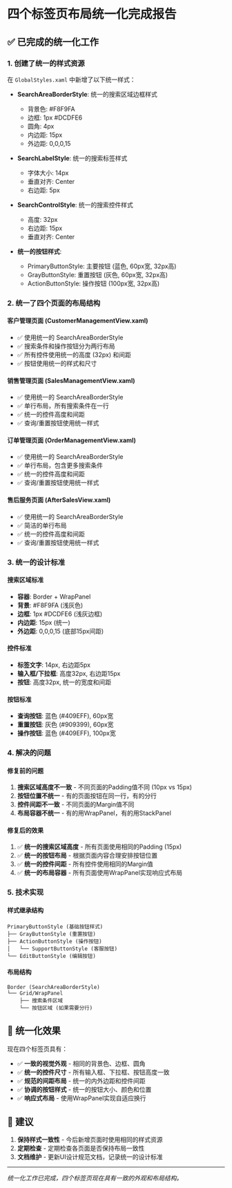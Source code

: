 # 四个标签页布局统一化完成报告

## ✅ 已完成的统一化工作

### 1. 创建了统一的样式资源
在 `GlobalStyles.xaml` 中新增了以下统一样式：

- **SearchAreaBorderStyle**: 统一的搜索区域边框样式
  - 背景色: #F8F9FA
  - 边框: 1px #DCDFE6
  - 圆角: 4px
  - 内边距: 15px
  - 外边距: 0,0,0,15

- **SearchLabelStyle**: 统一的搜索标签样式
  - 字体大小: 14px
  - 垂直对齐: Center
  - 右边距: 5px

- **SearchControlStyle**: 统一的搜索控件样式
  - 高度: 32px
  - 右边距: 15px
  - 垂直对齐: Center

- **统一的按钮样式**:
  - PrimaryButtonStyle: 主要按钮 (蓝色, 60px宽, 32px高)
  - GrayButtonStyle: 重置按钮 (灰色, 60px宽, 32px高)
  - ActionButtonStyle: 操作按钮 (100px宽, 32px高)

### 2. 统一了四个页面的布局结构

#### 客户管理页面 (CustomerManagementView.xaml)
- ✅ 使用统一的 SearchAreaBorderStyle
- ✅ 搜索条件和操作按钮分为两行布局
- ✅ 所有控件使用统一的高度 (32px) 和间距
- ✅ 按钮使用统一的样式和尺寸

#### 销售管理页面 (SalesManagementView.xaml)
- ✅ 使用统一的 SearchAreaBorderStyle
- ✅ 单行布局，所有搜索条件在一行
- ✅ 统一的控件高度和间距
- ✅ 查询/重置按钮使用统一样式

#### 订单管理页面 (OrderManagementView.xaml)
- ✅ 使用统一的 SearchAreaBorderStyle
- ✅ 单行布局，包含更多搜索条件
- ✅ 统一的控件高度和间距
- ✅ 查询/重置按钮使用统一样式

#### 售后服务页面 (AfterSalesView.xaml)
- ✅ 使用统一的 SearchAreaBorderStyle
- ✅ 简洁的单行布局
- ✅ 统一的控件高度和间距
- ✅ 查询/重置按钮使用统一样式

### 3. 统一的设计标准

#### 搜索区域标准
- **容器**: Border + WrapPanel
- **背景**: #F8F9FA (浅灰色)
- **边框**: 1px #DCDFE6 (浅灰边框)
- **内边距**: 15px (统一)
- **外边距**: 0,0,0,15 (底部15px间距)

#### 控件标准
- **标签文字**: 14px, 右边距5px
- **输入框/下拉框**: 高度32px, 右边距15px
- **按钮**: 高度32px, 统一的宽度和间距

#### 按钮标准
- **查询按钮**: 蓝色 (#409EFF), 60px宽
- **重置按钮**: 灰色 (#909399), 60px宽
- **操作按钮**: 蓝色 (#409EFF), 100px宽

### 4. 解决的问题

#### 修复前的问题
1. **搜索区域高度不一致** - 不同页面的Padding值不同 (10px vs 15px)
2. **按钮位置不统一** - 有的页面按钮在同一行，有的分行
3. **控件间距不一致** - 不同页面的Margin值不同
4. **布局容器不统一** - 有的用WrapPanel，有的用StackPanel

#### 修复后的效果
1. ✅ **统一的搜索区域高度** - 所有页面使用相同的Padding (15px)
2. ✅ **统一的按钮布局** - 根据页面内容合理安排按钮位置
3. ✅ **统一的控件间距** - 所有控件使用相同的Margin值
4. ✅ **统一的布局容器** - 所有页面使用WrapPanel实现响应式布局

### 5. 技术实现

#### 样式继承结构
```
PrimaryButtonStyle (基础按钮样式)
├── GrayButtonStyle (重置按钮)
├── ActionButtonStyle (操作按钮)
│   └── SupportButtonStyle (客服按钮)
└── EditButtonStyle (编辑按钮)
```

#### 布局结构
```
Border (SearchAreaBorderStyle)
└── Grid/WrapPanel
    ├── 搜索条件区域
    └── 按钮区域 (如果需要分行)
```

## 🎯 统一化效果

现在四个标签页具有：
- ✅ **一致的视觉外观** - 相同的背景色、边框、圆角
- ✅ **统一的控件尺寸** - 所有输入框、下拉框、按钮高度一致
- ✅ **规范的间距布局** - 统一的内外边距和控件间距
- ✅ **协调的按钮样式** - 统一的按钮大小、颜色和位置
- ✅ **响应式布局** - 使用WrapPanel实现自适应换行

## 📝 建议

1. **保持样式一致性** - 今后新增页面时使用相同的样式资源
2. **定期检查** - 定期检查各页面是否保持布局一致性
3. **文档维护** - 更新UI设计规范文档，记录统一的设计标准

---
*统一化工作已完成，四个标签页现在具有一致的外观和布局结构。*
